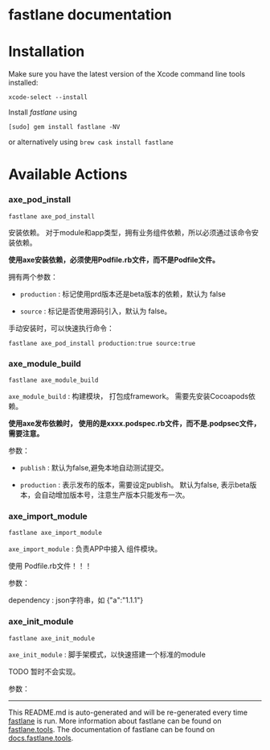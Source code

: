 fastlane documentation
================
# Installation

Make sure you have the latest version of the Xcode command line tools installed:

```
xcode-select --install
```

Install _fastlane_ using
```
[sudo] gem install fastlane -NV
```
or alternatively using `brew cask install fastlane`

# Available Actions
### axe_pod_install
```
fastlane axe_pod_install
```
安装依赖。 对于module和app类型，拥有业务组件依赖，所以必须通过该命令安装依赖。

**使用axe安装依赖，必须使用Podfile.rb文件，而不是Podfile文件。**

拥有两个参数：

* `production` : 标记使用prd版本还是beta版本的依赖，默认为 false

* `source` : 标记是否使用源码引入，默认为 false。



手动安装时，可以快速执行命令： 

```
fastlane axe_pod_install production:true source:true
```
### axe_module_build
```
fastlane axe_module_build
```
`axe_module_build` : 构建模块， 打包成framework。 需要先安装Cocoapods依赖。

**使用axe发布依赖时， 使用的是xxxx.podspec.rb文件，而不是.podpsec文件，需要注意。**

参数：

* `publish` : 默认为false,避免本地自动测试提交。

* `production` : 表示发布的版本，需要设定publish。 默认为false, 表示beta版本，会自动增加版本号，注意生产版本只能发布一次。


### axe_import_module
```
fastlane axe_import_module
```
`axe_import_module` : 负责APP中接入 组件模块。

使用 Podfile.rb文件！！！

参数：

dependency : json字符串，如 {"a":"1.1.1"}
### axe_init_module
```
fastlane axe_init_module
```
`axe_init_module` : 脚手架模式，以快速搭建一个标准的module

TODO 暂时不会实现。

参数：



----

This README.md is auto-generated and will be re-generated every time [fastlane](https://fastlane.tools) is run.
More information about fastlane can be found on [fastlane.tools](https://fastlane.tools).
The documentation of fastlane can be found on [docs.fastlane.tools](https://docs.fastlane.tools).
